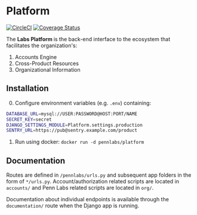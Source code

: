 # Platform

[![CircleCI](https://circleci.com/gh/pennlabs/platform-dev.svg?style=shield)](https://circleci.com/gh/pennlabs/platform-dev)
[![Coverage Status](https://codecov.io/gh/pennlabs/platform-dev/branch/master/graph/badge.svg)](https://codecov.io/gh/pennlabs/platform-dev)

The <strong> Labs Platform </strong> is the back-end interface to the ecosystem that facilitates the organization's:

1. Accounts Engine
2. Cross-Product Resources
3. Organizational Information

## Installation

0. Configure environment variables (e.g. `.env`) containing:

```bash
DATABASE_URL=mysql://USER:PASSWORD@HOST:PORT/NAME
SECRET_KEY=secret
DJANGO_SETTINGS_MODULE=Platform.settings.production
SENTRY_URL=https://pub@sentry.example.com/product
```

1. Run using docker: `docker run -d pennlabs/platform`

## Documentation

Routes are defined in `/pennlabs/urls.py` and subsequent app folders in the form of `*/urls.py`. Account/authorization related scripts are located in `accounts/` and Penn Labs related scripts are located in `org/`.

Documentation about individual endpoints is available through the `documentation/` route when the Django app is running.
